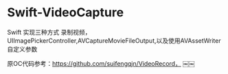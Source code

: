 # Swift-VideoCapture
Swift 实现三种方式 录制视频，UIImagePickerController,AVCaptureMovieFileOutput,以及使用AVAssetWriter自定义参数

原OC代码参考：https://github.com/suifengqjn/VideoRecord，
￼￼
